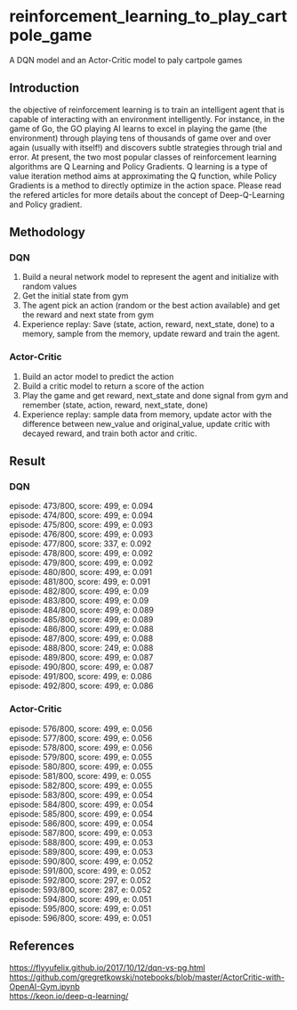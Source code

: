 # reinforcement_learning_to_play_cartpole_game
A DQN model and an Actor-Critic model to paly cartpole games

## Introduction

the objective of reinforcement learning is to train an intelligent agent that is capable of interacting with an environment
intelligently. For instance, in the game of Go, the GO playing AI learns to excel in playing the game (the environment) 
through playing tens of thousands of game over and over again (usually with itself!) and discovers subtle strategies through
trial and error. At present, the two most popular classes of reinforcement learning algorithms are Q Learning and 
Policy Gradients. Q learning is a type of value iteration method aims at approximating the Q function, 
while Policy Gradients is a method to directly optimize in the action space. 
Please read the refered articles for more details about the concept of Deep-Q-Learning and Policy gradient.


## Methodology

### DQN
1. Build a neural network model to represent the agent and initialize with random values
2. Get the initial state from gym
3. The agent pick an action (random or the best action available) and get the reward and next state from gym
4. Experience replay: Save (state, action, reward, next_state, done) to a memory, sample from the memory, update reward and train the agent.

### Actor-Critic
1. Build an actor model to predict the action
2. Build a critic model to return a score of the action
3. Play the game and get reward, next_state and done signal from gym and remember (state, action, reward, next_state, done)
4. Experience replay: sample data from memory, update actor with the difference between new_value and original_value, update critic with decayed reward, and train both actor and critic.

## Result

### DQN
episode: 473/800, score: 499, e: 0.094</br>
episode: 474/800, score: 499, e: 0.094</br>
episode: 475/800, score: 499, e: 0.093</br>
episode: 476/800, score: 499, e: 0.093</br>
episode: 477/800, score: 337, e: 0.092</br>
episode: 478/800, score: 499, e: 0.092</br>
episode: 479/800, score: 499, e: 0.092</br>
episode: 480/800, score: 499, e: 0.091</br>
episode: 481/800, score: 499, e: 0.091</br>
episode: 482/800, score: 499, e: 0.09</br>
episode: 483/800, score: 499, e: 0.09</br>
episode: 484/800, score: 499, e: 0.089</br>
episode: 485/800, score: 499, e: 0.089</br>
episode: 486/800, score: 499, e: 0.088</br>
episode: 487/800, score: 499, e: 0.088</br>
episode: 488/800, score: 249, e: 0.088</br>
episode: 489/800, score: 499, e: 0.087</br>
episode: 490/800, score: 499, e: 0.087</br>
episode: 491/800, score: 499, e: 0.086</br>
episode: 492/800, score: 499, e: 0.086</br>

### Actor-Critic
episode: 576/800, score: 499, e: 0.056</br>
episode: 577/800, score: 499, e: 0.056</br>
episode: 578/800, score: 499, e: 0.056</br>
episode: 579/800, score: 499, e: 0.055</br>
episode: 580/800, score: 499, e: 0.055</br>
episode: 581/800, score: 499, e: 0.055</br>
episode: 582/800, score: 499, e: 0.055</br>
episode: 583/800, score: 499, e: 0.054</br>
episode: 584/800, score: 499, e: 0.054</br>
episode: 585/800, score: 499, e: 0.054</br>
episode: 586/800, score: 499, e: 0.054</br>
episode: 587/800, score: 499, e: 0.053</br>
episode: 588/800, score: 499, e: 0.053</br>
episode: 589/800, score: 499, e: 0.053</br>
episode: 590/800, score: 499, e: 0.052</br>
episode: 591/800, score: 499, e: 0.052</br>
episode: 592/800, score: 297, e: 0.052</br>
episode: 593/800, score: 287, e: 0.052</br>
episode: 594/800, score: 499, e: 0.051</br>
episode: 595/800, score: 499, e: 0.051</br>
episode: 596/800, score: 499, e: 0.051</br>

## References
https://flyyufelix.github.io/2017/10/12/dqn-vs-pg.html </br>
https://github.com/gregretkowski/notebooks/blob/master/ActorCritic-with-OpenAI-Gym.ipynb </br>
https://keon.io/deep-q-learning/ </br>
